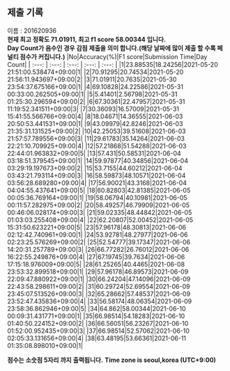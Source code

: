 


  
## 제출 기록  
이름 : 201620936  
**현재 최고 정확도 71.01911, 최고 f1 score 58.00344 입니다.**  
**Day Count가 음수인 경우 감점 제출을 의미 합니다.(해당 날짜에 많이 제출 할 수록 페널티 점수가 커집니다.)**
|No|Accuracy(%)|F1 score|Submission Time|Day Count|
| :---: | :---: | :---: | :---: | :---: |
|1|23.88535|18.24256|2021-05-20 21:51:00.538474+09:00|1|
|2|70.91295|20.74534|2021-05-20 21:56:11.943697+09:00|2|
|3|71.01911|20.7635|2021-05-30 23:54:37.675166+09:00|1|
|4|69.10828|24.22586|2021-05-31 00:33:00.262505+09:00|1|
|5|5.41401|2.56798|2021-05-31 01:25:30.296594+09:00|2|
|6|67.30361|22.47957|2021-05-31 11:19:52.341511+09:00|3|
|7|30.36093|16.57009|2021-05-31 15:41:55.566766+09:00|4|
|8|18.04671|14.36555|2021-06-03 20:50:53.441531+09:00|1|
|9|43.09979|42.8246|2021-06-03 21:35:31.131525+09:00|2|
|10|42.25053|39.51608|2021-06-03 21:57:57.789556+09:00|3|
|11|29.61783|35.14264|2021-06-03 22:21:10.709925+09:00|4|
|12|57.21868|51.54288|2021-06-03 22:44:01.963832+09:00|5|
|13|57.431|50.58531|2021-06-04 03:18:51.379545+09:00|1|
|14|59.97877|40.34856|2021-06-04 03:29:19.197673+09:00|2|
|15|53.7155|44.60212|2021-06-04 03:43:21.793114+09:00|3|
|16|58.59873|48.10571|2021-06-04 03:56:28.689280+09:00|4|
|17|56.90021|43.3168|2021-06-04 04:04:55.437641+09:00|5|
|18|60.82803|42.81385|2021-06-05 00:05:36.769164+09:00|1|
|19|58.06794|40.10981|2021-06-05 00:11:57.282975+09:00|2|
|20|58.49257|46.79909|2021-06-05 00:46:06.028174+09:00|3|
|21|59.02335|48.44842|2021-06-05 01:03:03.255408+09:00|4|
|22|62.20807|52.00452|2021-06-05 15:31:50.623221+09:00|5|
|23|57.96178|48.30813|2021-06-06 02:12:42.740961+09:00|1|
|24|53.92781|48.27977|2021-06-06 02:23:25.576269+09:00|2|
|25|52.54777|39.17347|2021-06-06 14:20:31.257789+09:00|3|
|26|66.77282|26.76012|2021-06-06 16:22:55.249876+09:00|4|
|27|67.19745|39.7634|2021-06-06 17:15:18.976009+09:00|5|
|28|61.25265|40.4465|2021-06-08 23:53:32.899518+09:00|1|
|29|57.96178|46.89573|2021-06-09 22:09:47.880922+09:00|1|
|30|66.24204|47.14096|2021-06-09 22:43:58.298611+09:00|2|
|31|60.29724|52.69554|2021-06-09 23:45:07.513526+09:00|3|
|32|65.28662|57.48537|2021-06-09 23:52:47.435836+09:00|4|
|33|56.58174|48.06354|2021-06-09 23:58:36.862946+09:00|5|
|34|64.862|58.00344|2021-06-10 00:09:31.431771+09:00|1|
|35|66.98514|54.18283|2021-06-10 01:40:50.224152+09:00|2|
|36|66.56051|56.23267|2021-06-10 01:52:00.952435+09:00|3|
|37|66.98514|52.57062|2021-06-10 02:05:33.131656+09:00|4|
|38|63.48195|53.66361|2021-06-11 01:35:08.898010+09:00|1|


**점수는 소숫점 5자리 까지 출력됩니다.**
**Time zone is seoul,korea (UTC+9:00)**
